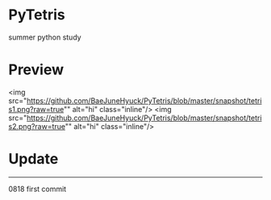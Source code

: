 # PyTetris
summer python study 

# Preview
  <img src="https://github.com/BaeJuneHyuck/PyTetris/blob/master/snapshot/tetris1.png?raw=true"" alt="hi" class="inline"/>
  <img src="https://github.com/BaeJuneHyuck/PyTetris/blob/master/snapshot/tetris2.png?raw=true"" alt="hi" class="inline"/>

# Update
-------------------------------------------------------
0818
first commit
